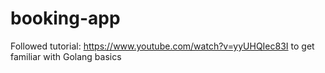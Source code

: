 # booking-app
Followed tutorial: https://www.youtube.com/watch?v=yyUHQIec83I to get familiar with Golang basics
